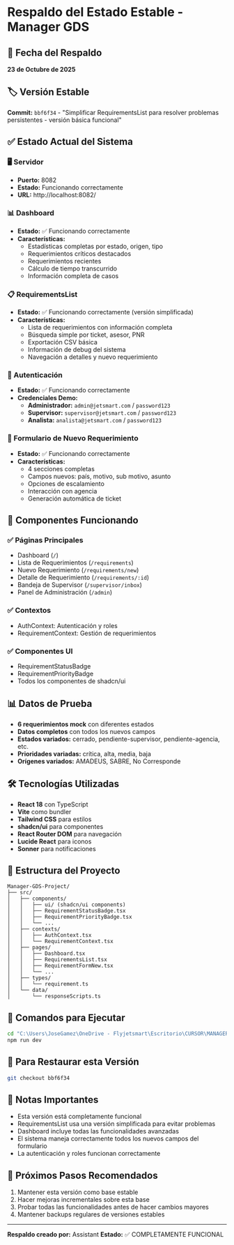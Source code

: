 # Respaldo del Estado Estable - Manager GDS

## 📅 Fecha del Respaldo
**23 de Octubre de 2025**

## 🏷️ Versión Estable
**Commit:** `bbf6f34` - "Simplificar RequirementsList para resolver problemas persistentes - versión básica funcional"

## ✅ Estado Actual del Sistema

### 🖥️ Servidor
- **Puerto:** 8082
- **Estado:** Funcionando correctamente
- **URL:** http://localhost:8082/

### 📊 Dashboard
- **Estado:** ✅ Funcionando correctamente
- **Características:**
  - Estadísticas completas por estado, origen, tipo
  - Requerimientos críticos destacados
  - Requerimientos recientes
  - Cálculo de tiempo transcurrido
  - Información completa de casos

### 📋 RequirementsList
- **Estado:** ✅ Funcionando correctamente (versión simplificada)
- **Características:**
  - Lista de requerimientos con información completa
  - Búsqueda simple por ticket, asesor, PNR
  - Exportación CSV básica
  - Información de debug del sistema
  - Navegación a detalles y nuevo requerimiento

### 🔐 Autenticación
- **Estado:** ✅ Funcionando correctamente
- **Credenciales Demo:**
  - **Administrador:** `admin@jetsmart.com` / `password123`
  - **Supervisor:** `supervisor@jetsmart.com` / `password123`
  - **Analista:** `analista@jetsmart.com` / `password123`

### 📝 Formulario de Nuevo Requerimiento
- **Estado:** ✅ Funcionando correctamente
- **Características:**
  - 4 secciones completas
  - Campos nuevos: país, motivo, sub motivo, asunto
  - Opciones de escalamiento
  - Interacción con agencia
  - Generación automática de ticket

## 🔧 Componentes Funcionando

### ✅ Páginas Principales
- Dashboard (`/`)
- Lista de Requerimientos (`/requirements`)
- Nuevo Requerimiento (`/requirements/new`)
- Detalle de Requerimiento (`/requirements/:id`)
- Bandeja de Supervisor (`/supervisor/inbox`)
- Panel de Administración (`/admin`)

### ✅ Contextos
- AuthContext: Autenticación y roles
- RequirementContext: Gestión de requerimientos

### ✅ Componentes UI
- RequirementStatusBadge
- RequirementPriorityBadge
- Todos los componentes de shadcn/ui

## 📊 Datos de Prueba
- **6 requerimientos mock** con diferentes estados
- **Datos completos** con todos los nuevos campos
- **Estados variados:** cerrado, pendiente-supervisor, pendiente-agencia, etc.
- **Prioridades variadas:** crítica, alta, media, baja
- **Orígenes variados:** AMADEUS, SABRE, No Corresponde

## 🛠️ Tecnologías Utilizadas
- **React 18** con TypeScript
- **Vite** como bundler
- **Tailwind CSS** para estilos
- **shadcn/ui** para componentes
- **React Router DOM** para navegación
- **Lucide React** para iconos
- **Sonner** para notificaciones

## 📁 Estructura del Proyecto
```
Manager-GDS-Project/
├── src/
│   ├── components/
│   │   ├── ui/ (shadcn/ui components)
│   │   ├── RequirementStatusBadge.tsx
│   │   ├── RequirementPriorityBadge.tsx
│   │   └── ...
│   ├── contexts/
│   │   ├── AuthContext.tsx
│   │   └── RequirementContext.tsx
│   ├── pages/
│   │   ├── Dashboard.tsx
│   │   ├── RequirementsList.tsx
│   │   ├── RequirementFormNew.tsx
│   │   └── ...
│   ├── types/
│   │   └── requirement.ts
│   └── data/
│       └── responseScripts.ts
```

## 🚀 Comandos para Ejecutar
```bash
cd "C:\Users\JoseGamez\OneDrive - Flyjetsmart\Escritorio\CURSOR\MANAGER GDS\Manager-GDS-Project"
npm run dev
```

## 🔄 Para Restaurar esta Versión
```bash
git checkout bbf6f34
```

## 📝 Notas Importantes
- Esta versión está completamente funcional
- RequirementsList usa una versión simplificada para evitar problemas
- Dashboard incluye todas las funcionalidades avanzadas
- El sistema maneja correctamente todos los nuevos campos del formulario
- La autenticación y roles funcionan correctamente

## 🎯 Próximos Pasos Recomendados
1. Mantener esta versión como base estable
2. Hacer mejoras incrementales sobre esta base
3. Probar todas las funcionalidades antes de hacer cambios mayores
4. Mantener backups regulares de versiones estables

---
**Respaldo creado por:** Assistant
**Estado:** ✅ COMPLETAMENTE FUNCIONAL
